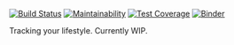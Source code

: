 [![Build Status](https://travis-ci.org/pennz/antlr_lifestyle.svg?branch=master)](https://travis-ci.org/pennz/antlr_lifestyle)
[![Maintainability](https://api.codeclimate.com/v1/badges/b82f2c3cf94f293a7486/maintainability)](https://codeclimate.com/github/pennz/antlr_lifestyle/maintainability)
[![Test Coverage](https://api.codeclimate.com/v1/badges/b82f2c3cf94f293a7486/test_coverage)](https://codeclimate.com/github/pennz/antlr_lifestyle/test_coverage)
[![Binder](https://mybinder.org/badge_logo.svg)](https://mybinder.org/v2/gh/pennz/antlr_lifestyle/master)

Tracking your lifestyle.
Currently WIP.
